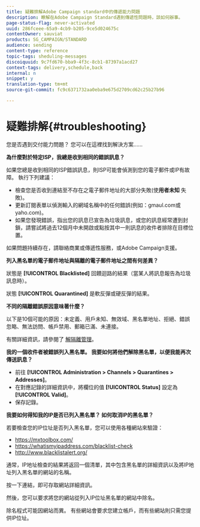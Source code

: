 ```yaml
---
title: 疑難排解Adobe Campaign standard中的傳遞能力問題
description: 瞭解在Adobe Campaign Standard遇到傳遞性問題時，該如何辦事。
page-status-flag: never-activated
uuid: 286fceee-65a9-4cb9-b205-9ce5d024675c
contentOwner: sauviat
products: SG_CAMPAIGN/STANDARD
audience: sending
content-type: reference
topic-tags: sheduling-messages
discoiquuid: 9c7fd670-bba9-4f3c-8cb1-87397a1acd27
context-tags: delivery,schedule,back
internal: n
snippet: y
translation-type: tm+mt
source-git-commit: fc9c6371732aa0eba9e675d2709cd62c25b27b96

---
```



# 疑難排解{#troubleshooting}

您是否遇到交付能力問題？ 您可以在這裡找到解決方案……

**為什麼對於特定ISP，我總是收到相同的錯誤訊息？**

如果您總是收到相同的ISP錯誤訊息，則ISP可能會偵測到您的電子郵件或IP有故障。 執行下列建議：
* 檢查您是否收到連結至不存在之電子郵件地址的大部分失敗(使&#x200B;**用者未知** 失敗)。
* 更新訂閱表單以偵測輸入的網域名稱中的任何錯誤(例如：gmaul.com或yaho.com)。
* 如果您發現錯誤，指出您的訊息已宣告為垃圾訊息，或您的訊息經常遭到封鎖，請嘗試將過去12個月中未開啟或點按其中一則訊息的收件者排除在目標位置。

如果問題持續存在，請聯絡商業或傳遞性服務，或Adobe Campaign支援。

**列入黑名單的電子郵件地址與隔離的電子郵件地址之間有何差異？**

狀態是 **[!UICONTROL Blacklisted]** 回饋迴路的結果（當某人將訊息報告為垃圾訊息時）。

狀態 **[!UICONTROL Quarantined]** 是軟反彈或硬反彈的結果。

**不同的隔離錯誤原因意味著什麼？**

以下是10個可能的原因：未定義、用戶未知、無效域、黑名單地址、拒絕、錯誤忽略、無法訪問、帳戶禁用、郵箱已滿、未連接。

有關詳細資訊，請參閱了 [解隔離管理](../../sending/using/understanding-quarantine-management.md)。

**我的一個收件者被錯誤列入黑名單。 我要如何將他們解除黑名單，以便我能再次傳送訊息？**

* 前往 **[!UICONTROL Administration > Channels > Quarantines > Addresses]**。
* 在對應記錄的詳細資訊中，將欄位的值 **[!UICONTROL Status]** 設定為 **[!UICONTROL Valid]**。
* 保存記錄。

**我要如何得知我的IP是否已列入黑名單？ 如何取消IP的黑名單？**

若要檢查您的IP位址是否列入黑名單，您可以使用各種網站來驗證：
* https://mxtoolbox.com/
* https://whatismyipaddress.com/blacklist-check
* http://www.blacklistalert.org/

通常，IP地址檢查的結果將返回一個清單，其中包含黑名單的詳細資訊以及將IP地址列入黑名單的網站的名稱。

按一下連結，即可存取網站詳細資訊。

然後，您可以要求將您的網站從列入IP位址黑名單的網站中除名。

除名程式可能因網站而異。 有些網站會要求您建立帳戶，而有些網站則只需您提供IP位址。
